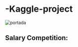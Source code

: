 # -Kaggle-project
![portada](https://opendatascience.com/wp-content/uploads/2018/12/kaggle.png)

## Salary Competition:

